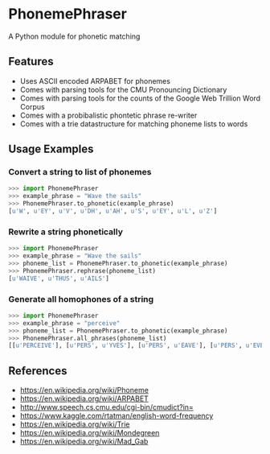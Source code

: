 # PhonemePhraser
A Python module for phonetic matching

## Features
* Uses ASCII encoded ARPABET for phonemes
* Comes with parsing tools for the CMU Pronouncing Dictionary
* Comes with parsing tools for the counts of the Google Web Trillion Word Corpus
* Comes with a probibalistic phontetic phrase re-writer
* Comes with a trie datastructure for matching phoneme lists to words

## Usage Examples
### Convert a string to list of phonemes
```python
>>> import PhonemePhraser
>>> example_phrase = "Wave the sails"
>>> PhonemePhraser.to_phonetic(example_phrase)
[u'W', u'EY', u'V', u'DH', u'AH', u'S', u'EY', u'L', u'Z']
```

### Rewrite a string phonetically
```python
>>> import PhonemePhraser
>>> example_phrase = "Wave the sails"
>>> phoneme_list = PhonemePhraser.to_phonetic(example_phrase)
>>> PhonemePhraser.rephrase(phoneme_list)
[u'WAIVE', u'THUS', u'AILS']
```

### Generate all homophones of a string
```python
>>> import PhonemePhraser
>>> example_phrase = "perceive"
>>> phoneme_list = PhonemePhraser.to_phonetic(example_phrase)
>>> PhonemePhraser.all_phrases(phoneme_list)
[[u'PERCEIVE'], [u'PERS', u'YVES'], [u'PERS', u'EAVE'], [u'PERS', u'EVE'], [u'PERCE', u'YVES'], [u'PERCE', u'EAVE'], [u'PERCE', u'EVE'], [u'PEARSE', u'YVES'], [u'PEARSE', u'EAVE'], [u'PEARSE', u'EVE'], [u'PERSE', u'YVES'], [u'PERSE', u'EAVE'], [u'PERSE', u'EVE'], [u'PURSE', u'YVES'], [u'PURSE', u'EAVE'], [u'PURSE', u'EVE']]
```

## References
- https://en.wikipedia.org/wiki/Phoneme
- https://en.wikipedia.org/wiki/ARPABET
- http://www.speech.cs.cmu.edu/cgi-bin/cmudict?in=
- https://www.kaggle.com/rtatman/english-word-frequency
- https://en.wikipedia.org/wiki/Trie
- https://en.wikipedia.org/wiki/Mondegreen
- https://en.wikipedia.org/wiki/Mad_Gab
